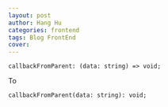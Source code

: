 ```yaml
---
layout: post
author: Hang Hu
categories: frontend
tags: Blog FrontEnd 
cover: 
---
```


```
callbackFromParent: (data: string) => void;
```


To


```
callbackFromParent(data: string): void;
```
